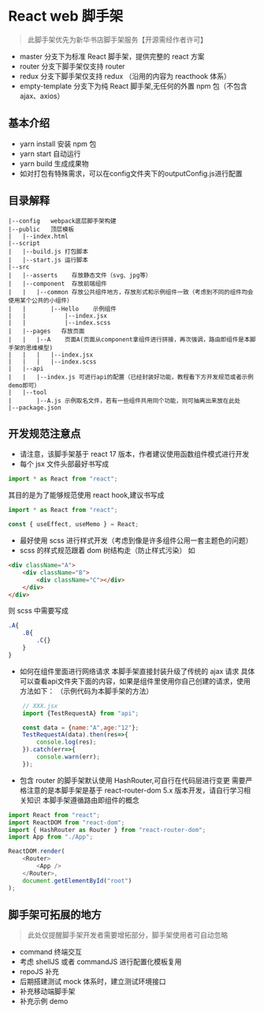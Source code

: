 # React web 脚手架

> 此脚手架优先为新华书店脚手架服务【开源需经作者许可】

-   master 分支下为标准 React 脚手架，提供完整的 react 方案
-   router 分支下脚手架仅支持 router
-   redux 分支下脚手架仅支持 redux （沿用的内容为 reacthook 体系）
-   empty-template 分支下为纯 React 脚手架,无任何的外置 npm 包（不包含 ajax、axios）

## 基本介绍

-   yarn install 安装 npm 包
-   yarn start 自动运行
-   yarn build 生成成果物
-   如对打包有特殊需求，可以在config文件夹下的outputConfig.js进行配置

## 目录解释

```
|--config   webpack底层脚手架构建
|--public   顶层模板
|   |--index.html
|--script
|   |--build.js 打包脚本
|   |--start.js 运行脚本
|--src
|   |--asserts    存放静态文件（svg、jpg等）
|   |--component  存放前端组件
|   |   |--common 存放公共组件地方，存放形式和示例组件一致（考虑到不同的组件均会使用某个公共的小组件）
|   |       |--Hello    示例组件
|   |           |--index.jsx
|   |           |--index.scss
|   |--pages   存放页面
|   |   |--A    页面A(页面从component拿组件进行拼接，再次强调，路由即组件是本脚手架的思维模型)
|   |   |   |--index.jsx
|   |   |   |--index.scss
|   |--api
|   |   |--index.js 可进行api的配置（已经封装好功能，教程看下方开发规范或者示例demo即可）
|   |--tool
|       |--A.js 示例取名文件，若有一些组件共用同个功能，则可抽离出来放在此处
|--package.json
```

## 开发规范注意点

-   请注意，该脚手架基于 react 17 版本，作者建议使用函数组件模式进行开发
-   每个 jsx 文件头部最好书写成

```javascript
import * as React from "react";
```

其目的是为了能够规范使用 react hook,建议书写成

```javascript
import * as React from "react";

const { useEffect, useMemo } = React;
```

-   最好使用 scss 进行样式开发（考虑到像是许多组件公用一套主题色的问题）
-   scss 的样式规范跟着 dom 树结构走（防止样式污染）
    如

```html
<div className="A">
    <div className="B">
        <div className="C"></div>
    </div>
</div>
```

则 scss 中需要写成

```sass
.A{
    .B{
        .C{}
    }
}
```

-   如何在组件里面进行网络请求
    本脚手架直接封装升级了传统的 ajax 请求
    具体可以查看api文件夹下面的内容，如果是组件里使用你自己创建的请求，使用方法如下：
    （示例代码为本脚手架的方法）
```javascript
    // XXX.jsx
    import {TestRequestA} from "api";

    const data = {name:"A",age:"12"};
    TestRequestA(data).then(res=>{
        console.log(res);
    }).catch(err=>{
        console.warn(err);
    });
```

-   包含 router 的脚手架默认使用 HashRouter,可自行在代码层进行变更
    需要严格注意的是本脚手架是基于 react-router-dom 5.x 版本开发，请自行学习相关知识
    本脚手架遵循路由即组件的概念

```javascript
import React from "react";
import ReactDOM from "react-dom";
import { HashRouter as Router } from "react-router-dom";
import App from "./App";

ReactDOM.render(
    <Router>
        <App />
    </Router>,
    document.getElementById("root")
);
```

## 脚手架可拓展的地方

> 此处仅提醒脚手架开发者需要增拓部分，脚手架使用者可自动忽略

-   command 终端交互
-   考虑 shellJS 或者 commandJS 进行配置化模板复用
-   repoJS 补充
-   后期搭建测试 mock 体系时，建立测试环境接口
-   补充移动端脚手架
-   补充示例 demo

